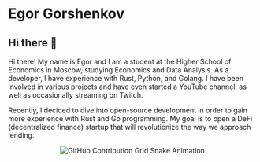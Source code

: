 # Egor Gorshenkov

## Hi there 👋

Hi there! My name is Egor and I am a student at the Higher School of Economics
in Moscow, studying Economics and Data Analysis. As a developer, I have 
experience with Rust, Python, and Golang. I have been involved in various
projects and have even started a YouTube channel, as well as occasionally
streaming on Twitch.

Recently, I decided to dive into open-source development in order to gain more
experience with Rust and Go programming. My goal is to open a DeFi 
(decentralized finance) startup that will revolutionize the way we approach
lending.


<!-- <div align="center"> -->
<!--     <a href="https://www.linkedin.com/in/[YourLinkedIn]/"> -->
<!--         <img src="https://img.shields.io/badge/LinkedIn-0077B5?style=for-the-badge&logo=linkedin&logoColor=white" alt="LinkedIn"/> -->
<!--     </a> -->
<!-- </div> -->


<div align="center">
    <img src="https://raw.githubusercontent.com/[YourGitHub]/[YourGitHub]/output/github-contribution-grid-snake.svg" alt="GitHub Contribution Grid Snake Animation"/>
</div>

